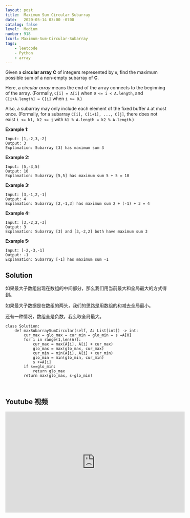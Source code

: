 ```yaml
---
layout: post
title:  Maximum Sum Circular Subarray
date:   2020-05-14 03:00 -0700
catalog: false
level:  Medium
number: 918
lcurl: Maximum-Sum-Circular-Subarray
tags:
    - leetcode
    - Python
    - array
---
```


Given a **circular array** **C** of integers represented by `A`, find the maximum possible sum of a non-empty subarray of **C**.

Here, a *circular array* means the end of the array connects to the beginning of the array. (Formally, `C[i] = A[i]` when `0 <= i < A.length`, and `C[i+A.length] = C[i]` when `i >= 0`.)

Also, a subarray may only include each element of the fixed buffer `A` at most once. (Formally, for a subarray `C[i], C[i+1], ..., C[j]`, there does not exist `i <= k1, k2 <= j` with `k1 % A.length = k2 % A.length`.)

 

**Example 1:**

```
Input: [1,-2,3,-2]
Output: 3
Explanation: Subarray [3] has maximum sum 3
```

**Example 2:**

```
Input: [5,-3,5]
Output: 10
Explanation: Subarray [5,5] has maximum sum 5 + 5 = 10
```

**Example 3:**

```
Input: [3,-1,2,-1]
Output: 4
Explanation: Subarray [2,-1,3] has maximum sum 2 + (-1) + 3 = 4
```

**Example 4:**

```
Input: [3,-2,2,-3]
Output: 3
Explanation: Subarray [3] and [3,-2,2] both have maximum sum 3
```

**Example 5:**

```
Input: [-2,-3,-1]
Output: -1
Explanation: Subarray [-1] has maximum sum -1
```

## Solution

如果最大子数组出现在数组的中间部分，那么我们用当前最大和全局最大的方式得到。

如果最大子数据是在数组的两头，我们的思路是用数组的和减去全局最小。

还有一种情况，数组全是负数，我么取全局最大。

```
class Solution:
    def maxSubarraySumCircular(self, A: List[int]) -> int:
        cur_max = glo_max = cur_min = glo_min = s =A[0]
        for i in range(1,len(A)):
            cur_max = max(A[i], A[i] + cur_max)
            glo_max = max(glo_max, cur_max)
            cur_min = min(A[i], A[i] + cur_min)
            glo_min = min(glo_min, cur_min)
            s +=A[i]
        if s==glo_min:
            return glo_max
        return max(glo_max, s-glo_min)
        
        
```

## Youtube 视频

<iframe width="560" height="315" src="https://www.youtube.com/embed/KWyWBouPvCQ" frameborder="0" allow="accelerometer; autoplay; encrypted-media; gyroscope; picture-in-picture" allowfullscreen></iframe>
